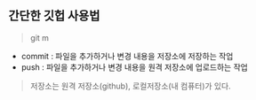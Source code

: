 ## 간단한 깃헙 사용법

> git m

* commit : 파일을 추가하거나 변경 내용을 저장소에 저장하는 작업
* push : 파일을 추가하거나 변경 내용을 원격 저장소에 업로드하는 작업
> 저장소는 원격 저장소(github), 로컬저장소(내 컴퓨터)가 있다.

<!--stackedit_data:
eyJoaXN0b3J5IjpbLTY4MTI4MTI2XX0=
-->